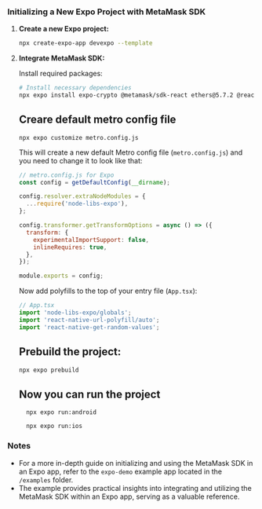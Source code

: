 ### Initializing a New Expo Project with MetaMask SDK

1. **Create a new Expo project:**

   ```bash
   npx create-expo-app devexpo --template
   ```

2. **Integrate MetaMask SDK:**

   Install required packages:

   ```bash
   # Install necessary dependencies
   npx expo install expo-crypto @metamask/sdk-react ethers@5.7.2 @react-native-async-storage/async-storage node-libs-expo react-native-background-timer react-native-randombytes react-native-url-polyfill react-native-get-random-values@1.8.0
   ```

   ## Creare default metro config file

   ```
   npx expo customize metro.config.js
   ```

   This will create a new default Metro config file (`metro.config.js`) and you need to change it to look like that:

   ```javascript
   // metro.config.js for Expo
   const config = getDefaultConfig(__dirname);

   config.resolver.extraNodeModules = {
     ...require('node-libs-expo'),
   };

   config.transformer.getTransformOptions = async () => ({
     transform: {
       experimentalImportSupport: false,
       inlineRequires: true,
     },
   });

   module.exports = config;
   ```

   Now add polyfills to the top of your entry file (`App.tsx`):

   ```javascript
   // App.tsx
   import 'node-libs-expo/globals';
   import 'react-native-url-polyfill/auto';
   import 'react-native-get-random-values';
   ```

   ## Prebuild the project:

   ```bash
   npx expo prebuild
   ```

   ## Now you can run the project

   ```
     npx expo run:android

     npx expo run:ios
   ```

### Notes

- For a more in-depth guide on initializing and using the MetaMask SDK in an Expo app, refer to the `expo-demo` example app located in the `/examples` folder.
- The example provides practical insights into integrating and utilizing the MetaMask SDK within an Expo app, serving as a valuable reference.
